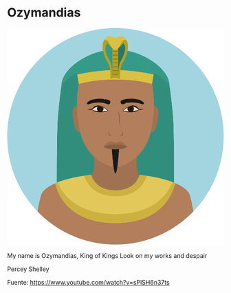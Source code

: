 # Ozymandias

![King of Kings](../_files/egyptian-svgrepo-com.svg)



My name is Ozymandias, King of Kings
Look on my works and despair


Percey Shelley

Fuente: https://www.youtube.com/watch?v=sPlSH6n37ts